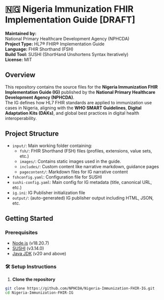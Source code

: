 # 🇳🇬 Nigeria Immunization FHIR Implementation Guide [DRAFT]

**Maintained by:**  
National Primary Healthcare Development Agency (NPHCDA)  
**Project Type:** HL7® FHIR® Implementation Guide  
**Language:** FHIR Shorthand (FSH)  
**Build Tool:** SUSHI (ShortHand Unshortens Syntax Iteratively)  
**License:** MIT

## Overview

This repository contains the source files for the **Nigeria Immunization FHIR Implementation Guide (IG)** published by the **National Primary Healthcare Development Agency (NPHCDA)**.  
The IG defines how HL7 FHIR standards are applied to immunization use cases in Nigeria, aligning with the **WHO SMART Guidelines**, **Digital Adaptation Kits (DAKs)**, and global best practices in digital health interoperability.

## Project Structure

- `input/`: Main working folder containing:
  - `fsh/`: FHIR Shorthand (FSH) files (profiles, extensions, value sets, etc.)
  - `images/`: Contains static images used in the guide.
  - `includes/`: Custom content like narrative markdown, guidance pages
  - `pagecontent/`: Markdown files for IG narrative content
- `fshconfig.yaml`: Configuration file for SUSHI
- `sushi-config.yaml`: Main config for IG metadata (title, canonical URL, etc.)
- `ig.ini`: IG Publisher initialization file
- `output/`: (auto-generated) IG publisher output including HTML, JSON, etc.

## Getting Started

### Prerequisites

- [Node.js](https://nodejs.org/) (v18.20.7)
- [SUSHI](https://fshschool.org/docs/sushi/) (v3.14.0)
- [Java JDK](https://adoptopenjdk.net/) (v20 and above)

### 🛠️ Setup Instructions

1. **Clone the repository**

```bash
git clone https://github.com/NPHCDA/Nigeria-Immunization-FHIR-IG.git
cd Nigeria-Immunization-FHIR-IG
